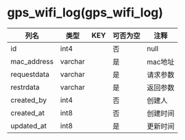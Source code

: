 # gps_wifi_log(gps_wifi_log)
| 列名   | 类型   | KEY  | 可否为空 | 注释   |
| ---- | ---- | ---- | ---- | ---- |
|id|int4||否|null|
|mac_address|varchar||是|mac地址|
|requestdata|varchar||是|请求参数|
|restrdata|varchar||是|返回参数|
|created_by|int4||否|创建人|
|created_at|int8||否|创建时间|
|updated_at|int8||是|更新时间|
